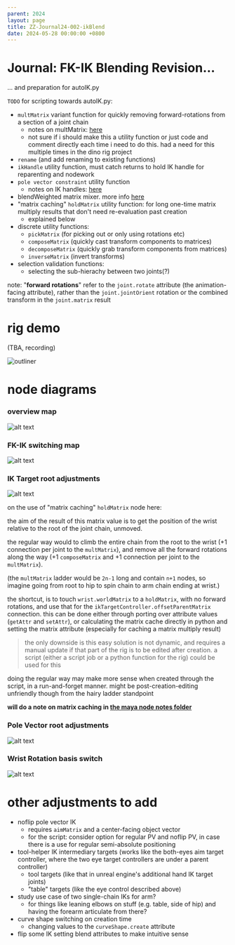 ```yaml
---
parent: 2024
layout: page
title: ZZ-Journal24-002-ikBlend
date: 2024-05-28 00:00:00 +0800
---
```


# Journal: FK-IK Blending Revision...
... and preparation for autoIK.py

`TODO` for scripting towards autoIK.py:
- `multMatrix` variant function for quickly removing forward-rotations from a section of a joint chain
	- notes on multMatrix: [here](../mayaNodeStuff/mNode_multMatrix.md)
	- not sure if i should make this a utility function or just code and comment directly each time i need to do this. had a need for this multiple times in the dino rig project
- `rename` (and add renaming to existing functions)
- `ikHandle` utility function, must catch returns to hold IK handle for reparenting and nodework
- `pole vector constraint` utility function
	- notes on IK handles: [here](../mayaNodeStuff/mNode_ikHandle_ikEffector.md)
- blendWeighted matrix mixer. more info [here](../mayaNodeStuff/mNode_blendMatrix.md)
- "matrix caching" `holdMatrix` utility function: for long one-time matrix multiply results that don't need re-evaluation past creation
	- explained below
- discrete utility functions:
	- `pickMatrix` (for picking out or only using rotations etc)
	- `composeMatrix` (quickly cast transform components to matrices)
	- `decomposeMatrix` (quickly grab transform components from matrices)
	- `inverseMatrix` (invert transforms)
- selection validation functions:
	- selecting the sub-hierachy between two joints(?)

note: "**forward rotations**" refer to the `joint.rotate` attribute (the animation-facing attribute), rather than the `joint.jointOrient` rotation or the combined transform in the `joint.matrix` result

# rig demo

(TBA, recording)

![outliner](img/2024/Note/002/ikBlend_Outliner.png)

# node diagrams

### overview map
![alt text](img/2024/Note/002/ikBlend_logicMap.png)


### FK-IK switching map
![alt text](img/2024/Note/002/ikBlend_switchLogic.png)


### IK Target root adjustments
![alt text](img/2024/Note/002/ikBlend_ikTarget.png)

on the use of "matrix caching" `holdMatrix` node here:

the aim of the result of this matrix value is to get the position of the wrist relative to the root of the joint chain, unmoved.

the regular way would to climb the entire chain from the root to the wrist (+1 connection per joint to the `multMatrix`), and remove all the forward rotations along the way (+1 `composeMatrix` and +1 connection per joint to the `multMatrix`).

(the `multMatrix` ladder would be `2n-1` long and contain `n+1` nodes, so imagine going from root to hip to spin chain to arm chain ending at wrist.)

the shortcut, is to touch `wrist.worldMatrix` to a `holdMatrix`, with no forward rotations, and use that for the `ikTargetController.offsetParentMatrix` connection. this can be done either through porting over attribute values (`getAttr` and `setAttr`), or calculating the matrix cache directly in python and setting the matrix attribute (especially for caching a matrix multiply result)

> the only downside is this easy solution is not dynamic, and requires a manual update if that part of the rig is to be edited after creation. a script (either a script job or a python function for the rig) could be used for this

doing the regular way may make more sense when created through the script, in a run-and-forget manner. might be post-creation-editing unfriendly though from the hairy ladder standpoint

**will do a note on matrix caching in [the maya node notes folder](../mayaNodeStuff)**

### Pole Vector root adjustments
![alt text](img/2024/Note/002/ikBlend_PoleVector.png)

### Wrist Rotation basis switch
![alt text](img/2024/Note/002/ikBlend_logicWrist.png)


# other adjustments to add
- noflip pole vector IK
	- requires `aimMatrix` and a center-facing object vector
	- for the script: consider option for regular PV and noflip PV, in case there is a use for regular semi-absolute positioning
- tool-helper IK intermediary targets (works like the both-eyes aim target controller, where the two eye target controllers are under a parent controller)
	- tool targets (like that in unreal engine's additional hand IK target joints)
	- "table" targets (like the eye control described above)
- study use case of two single-chain IKs for arm?
	- for things like leaning elbows on stuff (e.g. table, side of hip) and having the forearm articulate from there?
- curve shape switching on creation time
	- changing values to the `curveShape.create` attribute
- flip some IK setting blend attributes to make intuitive sense
